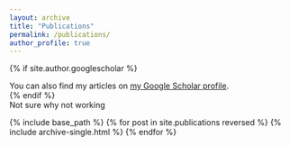 ```yaml
---
layout: archive
title: "Publications"
permalink: /publications/
author_profile: true
---
```


{% if site.author.googlescholar %}

  <div class="wordwrap">You can also find my articles on <a href="{{site.author.googlescholar}}">my Google Scholar profile</a>.</div>
{% endif %}
  <div class="wordwrap">Not sure why not working</div>

{% include base_path %}
{% for post in site.publications reversed %}
{% include archive-single.html %}
{% endfor %}

